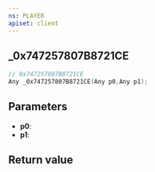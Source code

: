 ```yaml
---
ns: PLAYER
apiset: client
---
```

## _0x747257807B8721CE

```c
// 0x747257807B8721CE
Any _0x747257807B8721CE(Any p0,Any p1);
```


## Parameters
* **p0**:
* **p1**:

## Return value
